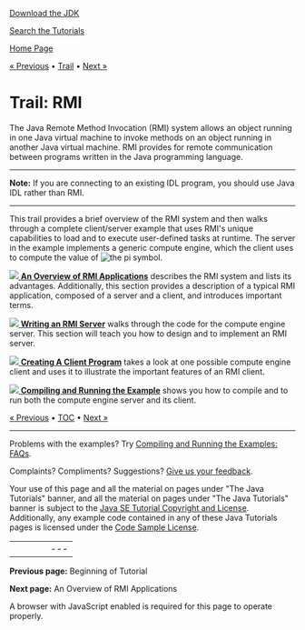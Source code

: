 [Download
the JDK](http://java.sun.com/javase/6/download.jsp)
  
[Search the
Tutorials](../search.html)

[Home Page](../index.html)

[« Previous](../index.html)
•
[Trail](./TOC.html)
•
[Next »](overview.html)

# Trail: RMI

The Java Remote Method Invocation (RMI) system allows an object running
in one Java virtual machine to invoke methods on an object running
in another Java virtual machine. RMI provides for remote communication between
programs written in the Java programming language.

---

**Note:** If you are connecting to an existing IDL program,
you should use Java IDL rather than RMI.

---

This trail provides a brief overview of the RMI system and then walks
through a complete client/server example that uses RMI's unique
capabilities to load and to execute user-defined tasks at runtime. The
server in the example implements a generic compute engine, which the
client uses to compute the value of
![the pi symbol](../figures/rmi/pi.gif ).

[![](../images/coreIcon.gif)
**An Overview of RMI Applications**](overview.html)
describes the RMI system and lists its advantages. Additionally, this
section provides a description of a typical RMI application, composed of
a server and a client, and introduces important terms.

[![](../images/coreIcon.gif)
**Writing an RMI Server**](server.html)
walks through the code for the compute engine server. This section will
teach you how to design and to implement an RMI server.

[![](../images/coreIcon.gif)
**Creating A Client Program**](client.html)
takes a look at one possible compute engine client and uses it to
illustrate the important features of an RMI client.

[![](../images/coreIcon.gif)
**Compiling and Running the Example**](example.html)
shows you how to compile and to run both the compute engine server and
its client.

[« Previous](../index.html)
•
[TOC](./TOC.html)
•
[Next »](overview.html)

---

Problems with the examples? Try [Compiling and Running
the Examples: FAQs](../information/run-examples.html).
  
Complaints? Compliments? Suggestions? [Give
us your feedback](http://download.oracle.com/javase/feedback.html).

Your use of this page and all the material on pages under "The Java Tutorials" banner,
and all the material on pages under "The Java Tutorials" banner is subject to the [Java SE Tutorial Copyright
and License](../information/license.html).
Additionally, any example code contained in any of these Java
Tutorials pages is licensed under the
[Code
Sample License](http://developers.sun.com/license/berkeley_license.html).

|  |  |  |  |  |
| --- | --- | --- | --- | --- |
| |  |  | | --- | --- | | duke image | Oracle logo | | [About Oracle](http://www.oracle.com/us/corporate/index.html) | [Oracle Technology Network](http://www.oracle.com/technology/index.html) | [Terms of Service](https://www.samplecode.oracle.com/servlets/CompulsoryClickThrough?type=TermsOfService) | Copyright © 1995, 2011 Oracle and/or its affiliates. All rights reserved. |

**Previous page:** Beginning of Tutorial
  
**Next page:** An Overview of RMI Applications




A browser with JavaScript enabled is required for this page to operate properly.